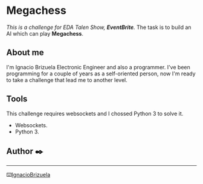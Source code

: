 # Megachess 
_This is a challenge for EDA Talen Show, **EventBrite**._
The task is to build an AI which can play **Megachess**.

## About me
I'm Ignacio Brizuela Electronic Engineer and also a programmer. I've been programming for a couple of years as a self-oriented person, now I'm ready to take a challenge that lead me to another level.

## Tools
This challenge requires websockets and I chossed Python 3 to solve it.

* Websockets.
* Python 3.

## Author ✒️
---

⌨️[IgnacioBrizuela](https://github.com/ignaciobrizuela)